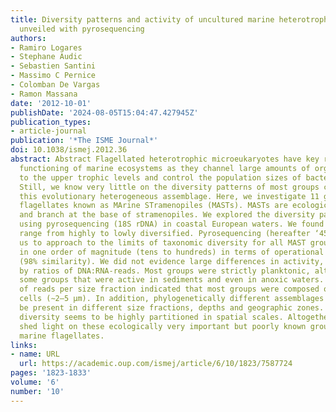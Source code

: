 ```yaml
---
title: Diversity patterns and activity of uncultured marine heterotrophic flagellates
  unveiled with pyrosequencing
authors:
- Ramiro Logares
- Stephane Audic
- Sebastien Santini
- Massimo C Pernice
- Colomban De Vargas
- Ramon Massana
date: '2012-10-01'
publishDate: '2024-08-05T15:04:47.427945Z'
publication_types:
- article-journal
publication: '*The ISME Journal*'
doi: 10.1038/ismej.2012.36
abstract: Abstract Flagellated heterotrophic microeukaryotes have key roles for the
  functioning of marine ecosystems as they channel large amounts of organic carbon
  to the upper trophic levels and control the population sizes of bacteria and archaea.
  Still, we know very little on the diversity patterns of most groups constituting
  this evolutionary heterogeneous assemblage. Here, we investigate 11 groups of uncultured
  flagellates known as MArine STramenopiles (MASTs). MASTs are ecologically very important
  and branch at the base of stramenopiles. We explored the diversity patterns of MASTs
  using pyrosequencing (18S rDNA) in coastal European waters. We found that MAST groups
  range from highly to lowly diversified. Pyrosequencing (hereafter ‘454’) allowed
  us to approach to the limits of taxonomic diversity for all MAST groups, which varied
  in one order of magnitude (tens to hundreds) in terms of operational taxonomic units
  (98% similarity). We did not evidence large differences in activity, as indicated
  by ratios of DNA:RNA-reads. Most groups were strictly planktonic, although we found
  some groups that were active in sediments and even in anoxic waters. The proportion
  of reads per size fraction indicated that most groups were composed of very small
  cells (∼2–5 μm). In addition, phylogenetically different assemblages appeared to
  be present in different size fractions, depths and geographic zones. Thus, MAST
  diversity seems to be highly partitioned in spatial scales. Altogether, our results
  shed light on these ecologically very important but poorly known groups of uncultured
  marine flagellates.
links:
- name: URL
  url: https://academic.oup.com/ismej/article/6/10/1823/7587724
pages: '1823-1833'
volume: '6'
number: '10'
---
```

